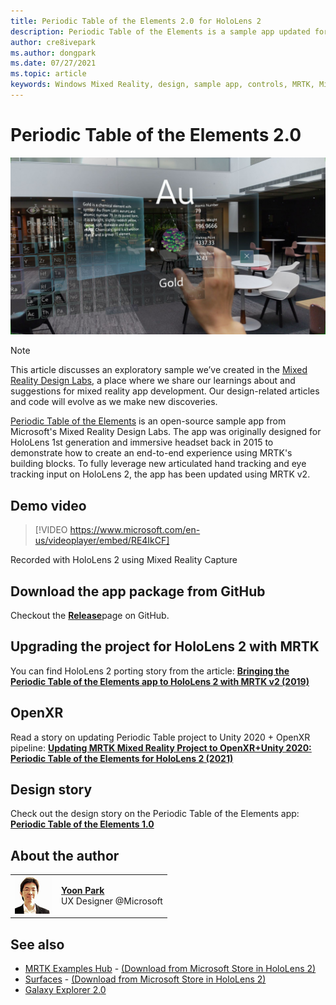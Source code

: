 ```yaml
---
title: Periodic Table of the Elements 2.0 for HoloLens 2
description: Periodic Table of the Elements is a sample app updated for HoloLens 2's fully articulated hand-tracking and eye-tracking input.
author: cre8ivepark
ms.author: dongpark
ms.date: 07/27/2021
ms.topic: article
keywords: Windows Mixed Reality, design, sample app, controls, MRTK, Mixed Reality Toolkit, Unity, sample apps, example apps, open source, Microsoft Store, HoloLens, mixed reality headset, windows mixed reality headset, virtual reality headset, OpenXR, Open XR, Unity
---
```


# Periodic Table of the Elements 2.0
![Period Table of the Elements app](../images/MRDL_PeriodicTable.jpg)

>[!NOTE]
>This article discusses an exploratory sample we’ve created in the [Mixed Reality Design Labs](https://github.com/Microsoft/MRDesignLabs_Unity), a place where we share our learnings about and suggestions for mixed reality app development. Our design-related articles and code will evolve as we make new discoveries.

[Periodic Table of the Elements](https://github.com/Microsoft/MRDesignLabs_Unity_PeriodicTable) is an open-source sample app from Microsoft's Mixed Reality Design Labs. The app was originally designed for HoloLens 1st generation and immersive headset back in 2015 to demonstrate how to create an end-to-end experience using MRTK's building blocks. To fully leverage new articulated hand tracking and eye tracking input on HoloLens 2, the app has been updated using MRTK v2. 

## Demo video 
> [!VIDEO https://www.microsoft.com/en-us/videoplayer/embed/RE4IkCF]

Recorded with HoloLens 2 using Mixed Reality Capture

## Download the app package from GitHub
Checkout the <a href="https://github.com/microsoft/MRDL_Unity_PeriodicTable/releases" target="_blank">**Release**</a>page on GitHub.

## Upgrading the project for HoloLens 2 with MRTK
You can find HoloLens 2 porting story from the article: <a href="/windows/mixed-reality/develop/unity/periodic-table-of-the-elements#porting-story-for-hololens-2" target="_blank">**Bringing the Periodic Table of the Elements app to HoloLens 2 with MRTK v2 (2019)**</a>

## OpenXR 
Read a story on updating Periodic Table project to Unity 2020 + OpenXR pipeline: <a href="/windows/mixed-reality/develop/porting-apps/migrate-a-unity-2019-project-to-openxr" target="_blank">**Updating MRTK Mixed Reality Project to OpenXR+Unity 2020: Periodic Table of the Elements for HoloLens 2 (2021)**</a>

## Design story 
Check out the design story on the Periodic Table of the Elements app: [**Periodic Table of the Elements 1.0**](periodic-table-of-the-elements.md)

## About the author

<table>
<tr>
<td width="60px"><img alt="Picture of Dong Yoon Park" width="60" height="60" src="images/dongyoonpark.jpg"></td>
<td><a href="http://dongyoonpark.com" target="_blank"><b>Yoon Park</b></a><br>UX Designer @Microsoft</td>
</tr>
</table>

## See also

* [MRTK Examples Hub](/windows/mixed-reality/mrtk-unity/features/example-scenes/example-hub) - [(Download from Microsoft Store in HoloLens 2)](https://www.microsoft.com/en-us/p/mrtk-examples-hub/9mv8c39l2sj4)
* [Surfaces](sampleapp-surfaces.md) - [(Download from Microsoft Store in HoloLens 2)](https://www.microsoft.com/en-us/p/surfaces/9nvkpv3sk3x0)
* [Galaxy Explorer 2.0](galaxy-explorer-update.md)